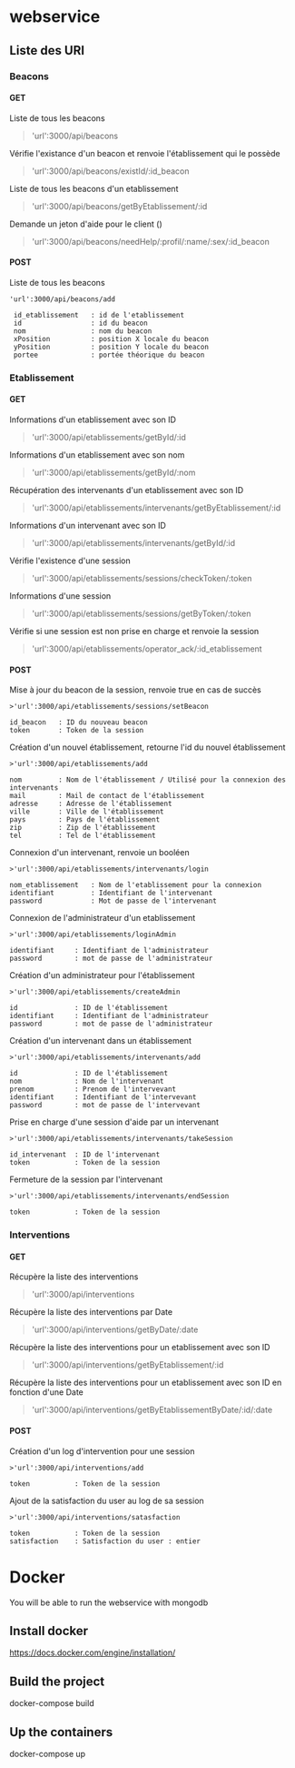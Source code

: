 # webservice
## Liste des URI
### Beacons
#### GET
Liste de tous les beacons
>'url':3000/api/beacons

Vérifie l'existance d'un beacon et renvoie l'établissement qui le possède
>'url':3000/api/beacons/existId/:id_beacon

Liste de tous les beacons d'un etablissement
>'url':3000/api/beacons/getByEtablissement/:id

Demande un jeton d'aide pour le client ()
>'url':3000/api/beacons/needHelp/:profil/:name/:sex/:id_beacon

#### POST

Liste de tous les beacons
```
'url':3000/api/beacons/add

 id_etablissement	: id de l'etablissement
 id					: id du beacon
 nom				: nom du beacon
 xPosition			: position X locale du beacon
 yPosition			: position Y locale du beacon
 portee				: portée théorique du beacon
 ```

### Etablissement
#### GET
Informations d'un etablissement avec son ID
>'url':3000/api/etablissements/getById/:id

Informations d'un etablissement avec son nom
>'url':3000/api/etablissements/getById/:nom

Récupération des intervenants d'un etablissement avec son ID
>'url':3000/api/etablissements/intervenants/getByEtablissement/:id

Informations d'un intervenant avec son ID
>'url':3000/api/etablissements/intervenants/getById/:id

Vérifie l'existence d'une session
>'url':3000/api/etablissements/sessions/checkToken/:token

Informations d'une session
>'url':3000/api/etablissements/sessions/getByToken/:token

Vérifie si une session est non prise en charge et renvoie la session
>'url':3000/api/etablissements/operator_ack/:id_etablissement

#### POST

Mise à jour du beacon de la session, renvoie true en cas de succès
```
>'url':3000/api/etablissements/sessions/setBeacon

id_beacon 	: ID du nouveau beacon
token 		: Token de la session
```

Création d'un nouvel établissement, retourne l'id du nouvel établissement
```
>'url':3000/api/etablissements/add

nom 		: Nom de l'établissement / Utilisé pour la connexion des intervenants
mail 		: Mail de contact de l'établissement
adresse 	: Adresse de l'établissement 
ville		: Ville de l'établissement 
pays		: Pays de l'établissement
zip			: Zip de l'établissement
tel			: Tel de l'établissement
```

Connexion d'un intervenant, renvoie un booléen
```
>'url':3000/api/etablissements/intervenants/login

nom_etablissement 	: Nom de l'etablissement pour la connexion
identifiant 		: Identifiant de l'intervenant
password 			: Mot de passe de l'intervenant
```

Connexion de l'administrateur d'un etablissement
```
>'url':3000/api/etablissements/loginAdmin

identifiant 	: Identifiant de l'administrateur
password 		: mot de passe de l'administrateur
```

Création d'un administrateur pour l'établissement
```
>'url':3000/api/etablissements/createAdmin

id				: ID de l'établissement
identifiant 	: Identifiant de l'administrateur
password 		: mot de passe de l'administrateur
```

Création d'un intervenant dans un établissement
```
>'url':3000/api/etablissements/intervenants/add

id				: ID de l'établissement
nom				: Nom de l'intervenant
prenom			: Prenom de l'intervevant 
identifiant 	: Identifiant de l'intervevant
password 		: mot de passe de l'intervevant
```

Prise en charge d'une session d'aide par un intervenant
```
>'url':3000/api/etablissements/intervenants/takeSession

id_intervenant	: ID de l'intervenant
token			: Token de la session
```

Fermeture de la session par l'intervenant
```
>'url':3000/api/etablissements/intervenants/endSession

token			: Token de la session
```


### Interventions
#### GET

Récupère la liste des interventions
>'url':3000/api/interventions

Récupère la liste des interventions par Date
>'url':3000/api/interventions/getByDate/:date

Récupère la liste des interventions pour un etablissement avec son ID
>'url':3000/api/interventions/getByEtablissement/:id

Récupère la liste des interventions pour un etablissement avec son ID en fonction d'une Date
>'url':3000/api/interventions/getByEtablissementByDate/:id/:date

#### POST

Création d'un log d'intervention pour une session
```
>'url':3000/api/interventions/add

token			: Token de la session
```

Ajout de la satisfaction du user au log de sa session
```
>'url':3000/api/interventions/satasfaction

token			: Token de la session
satisfaction 	: Satisfaction du user : entier
```










# Docker
You will be able to run the webservice with mongodb
## Install docker
https://docs.docker.com/engine/installation/
## Build the project
docker-compose build
## Up the containers
docker-compose up
